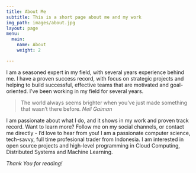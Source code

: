 ```yaml
---
title: About Me
subtitle: This is a short page about me and my work
img_path: images/about.jpg
layout: page
menu:
  main:
    name: About
    weight: 2

---
```

I am a seasoned expert in my field, with several years experience behind me. I have a proven success record, with focus on strategic projects and helping to build successful, effective teams that are motivated and goal-oriented. I’ve been working in my field for several years.

> The world always seems brighter when you’ve just made something that wasn’t there before. <cite>Neil Gaiman</cite>

I am passionate about what I do, and it shows in my work and proven track record. Want to learn more? Follow me on my social channels, or contact me directly - I’d love to hear from you! I am a passionate computer science, tech-savvy, full time profesional trader from Indonesia. I am interested in open source projects and high-level programming in Cloud Computing, Distributed Systems and Machine Learning.

_Thank You for reading!_